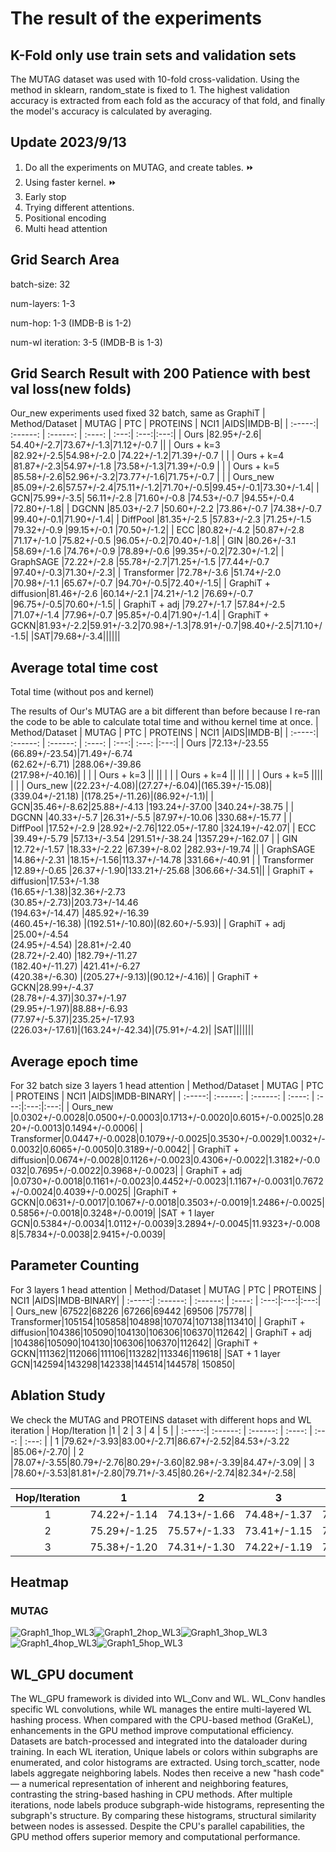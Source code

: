 
# The result of the experiments

## K-Fold only use train sets and validation sets
 The MUTAG dataset was used with 10-fold cross-validation. Using the method in sklearn, random_state is fixed to 1. The highest validation accuracy is extracted from each fold as the accuracy of that fold, and finally the model's accuracy is calculated by averaging.
## Update 2023/9/13
1. Do all the experiments on MUTAG, and create tables.  :fast_forward:
2. Using faster kernel. :fast_forward: 
3. Early stop
4. Trying different attentions.
5. Positional encoding
6. Multi head attention


## Grid Search Area 
batch-size: 32

num-layers: 1-3

num-hop: 1-3 (IMDB-B is 1-2)

num-wl iteration: 3-5 (IMDB-B is 1-3)

## Grid Search Result with 200 Patience with best val loss(new folds)
Our_new experiments used fixed 32 batch, same as GraphiT
| Method/Dataset | MUTAG | PTC | PROTEINS | NCI1 |AIDS|IMDB-B|
| :-----:| :------: | :------: | :----: | :---:| :---:|:---:|
| Ours |82.95+/-2.6| 54.40+/-2.7|73.67+/-1.3|71.12+/-0.7 ||
| Ours + k=3 |82.92+/-2.5|54.98+/-2.0 |74.22+/-1.2|71.39+/-0.7 | |
| Ours + k=4 |81.87+/-2.3|54.97+/-1.8 |73.58+/-1.3|71.39+/-0.9 | |
| Ours + k=5 |85.58+/-2.6|52.96+/-3.2|73.77+/-1.6|71.75+/-0.7 | |
| Ours_new |85.09+/-2.6|57.57+/-2.4|75.11+/-1.2|71.70+/-0.5|99.45+/-0.1|73.30+/-1.4|
| GCN|75.99+/-3.5| 56.11+/-2.8 |71.60+/-0.8 |74.53+/-0.7 |94.55+/-0.4 |72.80+/-1.8|
| DGCNN |85.03+/-2.7 |50.60+/-2.2 |73.86+/-0.7 |74.38+/-0.7 |99.40+/-0.1|71.90+/-1.4|
| DiffPool |81.35+/-2.5 |57.83+/-2.3 |71.25+/-1.5 |79.32+/-0.9 |99.15+/-0.1 |70.50+/-1.2|
| ECC |80.82+/-4.2 |50.87+/-2.8 |71.17+/-1.0 |75.82+/-0.5 |96.05+/-0.2|70.40+/-1.8|
| GIN |80.26+/-3.1 |58.69+/-1.6 |74.76+/-0.9 |78.89+/-0.6 |99.35+/-0.2|72.30+/-1.2|
| GraphSAGE |72.22+/-2.8 |55.78+/-2.7|71.25+/-1.5 |77.44+/-0.7 |97.40+/-0.3|71.30+/-2.3|
| Transformer |72.78+/-3.6 |51.74+/-2.0 |70.98+/-1.1 |65.67+/-0.7 |94.70+/-0.5|72.40+/-1.5|
| GraphiT + diffusion|81.46+/-2.6 |60.14+/-2.1 |74.21+/-1.2 |76.69+/-0.7 |96.75+/-0.5|70.60+/-1.5|
| GraphiT + adj |79.27+/-1.7 |57.84+/-2.5 |71.07+/-1.4 |77.96+/-0.7 |95.85+/-0.4|71.90+/-1.4|
| GraphiT + GCKN|81.93+/-2.2|59.91+/-3.2|70.98+/-1.3|78.91+/-0.7|98.40+/-2.5|71.10+/-1.5|
|SAT|79.68+/-3.4||||||

## Average total time cost
Total time (without pos and kernel)

The results of Our's MUTAG are a bit different than before because I re-ran the code to be able to calculate total time and withou kernel time at once.
| Method/Dataset | MUTAG | PTC | PROTEINS | NCI1 |AIDS|IMDB-B|
| :-----:| :------: | :------: | :----: | :---:| :---: |:---:|
| Ours |72.13+/-23.55<br>(66.89+/-23.54)|71.49+/-6.74<br>(62.62+/-6.71) |288.06+/-39.86<br>(217.98+/-40.16)| | |
| Ours + k=3 || || | |
| Ours + k=4 || || | |
| Ours + k=5 |||| | |
| Ours_new |(22.23+/-4.08)|(27.27+/-6.04)|(165.39+/-15.08)|(339.04+/-21.18) |(178.25+/-11.26)|(86.92+/-1.1)|
| GCN|35.46+/-8.62|25.88+/-4.13 |193.24+/-37.00 |340.24+/-38.75 | 
| DGCNN |40.33+/-5.7 |26.31+/-5.5 |87.97+/-10.06 |330.68+/-15.77 |
| DiffPool |17.52+/-2.9 |28.92+/-2.76|122.05+/-17.80 |324.19+/-42.07| 
| ECC |39.49+/-5.79 |57.13+/-3.54 |291.51+/-38.24 |1357.29+/-162.07 |
| GIN |12.72+/-1.57 |18.33+/-2.22 |67.39+/-8.02 |282.93+/-19.74 ||
| GraphSAGE |14.86+/-2.31 |18.15+/-1.56|113.37+/-14.78 |331.66+/-40.91 |
| Transformer |12.89+/-0.65 |26.37+/-1.90|133.21+/-25.68 |306.66+/-34.51||
| GraphiT + diffusion|17.53+/-1.38<br>(16.65+/-1.38)|32.36+/-2.73<br>(30.85+/-2.73)|203.73+/-14.46<br>(194.63+/-14.47) |485.92+/-16.39<br>(460.45+/-16.38) |(192.51+/-10.80)|(82.60+/-5.93)|
| GraphiT + adj |25.00+/-4.54<br>(24.95+/-4.54) |28.81+/-2.40<br>(28.72+/-2.40) |182.79+/-11.27<br>(182.40+/-11.27) |421.41+/-6.27<br>(420.38+/-6.30) |(205.27+/-9.13)|(90.12+/-4.16)|
| GraphiT + GCKN|28.99+/-4.37<br>(28.78+/-4.37)|30.37+/-1.97<br>(29.95+/-1.97)|88.88+/-6.93<br>(77.97+/-5.37)|235.25+/-17.93<br>(226.03+/-17.61)|(163.24+/-42.34)|(75.91+/-4.2)|
|SAT|||||||

## Average epoch time

For 32 batch size 3 layers 1 head attention
| Method/Dataset | MUTAG | PTC | PROTEINS | NCI1 |AIDS|IMDB-BINARY|
| :-----:| :------: | :------: | :----: | :---:|:---:|:---:|
| Ours_new |0.0302+/-0.0028|0.0500+/-0.0003|0.1713+/-0.0020|0.6015+/-0.0025|0.2820+/-0.0013|0.1494+/-0.0006|
| Transformer|0.0447+/-0.0028|0.1079+/-0.0025|0.3530+/-0.0029|1.0032+/-0.0032|0.6065+/-0.0050|0.3189+/-0.0042|
| GraphiT + diffusion|0.0674+/-0.0028|0.1126+/-0.0023|0.4306+/-0.0022|1.3182+/-0.0032|0.7695+/-0.0022|0.3968+/-0.0023|
| GraphiT + adj |0.0730+/-0.0018|0.1161+/-0.0023|0.4452+/-0.0023|1.1167+/-0.0031|0.7672+/-0.0024|0.4039+/-0.0025|
|GraphiT + GCKN|0.0631+/-0.0017|0.1067+/-0.0018|0.3503+/-0.0019|1.2486+/-0.0025|0.5856+/-0.0018|0.3248+/-0.0019|
|SAT + 1 layer GCN|0.5384+/-0.0034|1.0112+/-0.0039|3.2894+/-0.0045|11.9323+/-0.0088|5.7834+/-0.0038|2.9415+/-0.0039|

## Parameter Counting
For 3 layers 1 head attention
| Method/Dataset | MUTAG | PTC | PROTEINS | NCI1 |AIDS|IMDB-BINARY|
| :-----:| :------: | :------: | :----: | :---:|:---:|:---:|
| Ours_new |67522|68226 |67266|69442 |69506 |75778|
| Transformer|105154|105858|104898|107074|107138|113410|
| GraphiT + diffusion|104386|105090|104130|106306|106370|112642|
| GraphiT + adj |104386|105090|104130|106306|106370|112642|
|GraphiT + GCKN|111362|112066|111106|113282|113346|119618|
|SAT + 1 layer GCN|142594|143298|142338|144514|144578| 150850|

## Ablation Study
We check the MUTAG and PROTEINS dataset with different hops and WL iteration
| Hop/Iteration |1 | 2 | 3 | 4 | 5 |
| :-----:| :------: | :------: | :----: | :---: | :---: |
| 1 |79.62+/-3.93|83.00+/-2.71|86.67+/-2.52|84.53+/-3.22 |85.06+/-2.70|
| 2 |78.07+/-3.55|80.79+/-2.76|80.29+/-3.60|82.98+/-3.39|84.47+/-3.09|
| 3 |78.60+/-3.53|81.81+/-2.80|79.71+/-3.45|80.26+/-2.74|82.34+/-2.58|


| Hop/Iteration | 1| 2|  3 | 4 | 5 |
| :-----:| :------: | :------: | :----: |:----:|:----:|
| 1 |74.22+/-1.14|74.13+/-1.66|74.48+/-1.37|74.12+/-1.48 |74.30+/-1.22|
| 2 |75.29+/-1.25|75.57+/-1.33|73.41+/-1.15|73.77+/-1.19|72.60+/-1.23|
| 3 |75.38+/-1.20|74.31+/-1.30|74.22+/-1.19|72.87+/-1.26|72.58+/-1.47|

## Heatmap
### MUTAG
![Graph1_1hop_WL3](Figures/MUTAG/Graph1_WL3.png)![Graph1_2hop_WL3](Figures/MUTAG/Graph1_2hopWL3.png)![Graph1_3hop_WL3](Figures/MUTAG/Graph1_3hopWL3.png)![Graph1_4hop_WL3](Figures/MUTAG/Graph1_4hopWL3.png)![Graph1_5hop_WL3](Figures/MUTAG/Graph1_5hopWL3.png)




## WL_GPU document
The WL_GPU framework is divided into WL_Conv and WL. WL_Conv handles specific WL convolutions, while WL manages the entire multi-layered WL hashing process. When compared with the CPU-based method (GraKeL), enhancements in the GPU method improve computational efficiency. Datasets are batch-processed and integrated into the dataloader during training. In each WL iteration, Unique labels or colors within subgraphs are enumerated, and color histograms are extracted. Using torch_scatter, node labels aggregate neighboring labels. Nodes then receive a new "hash code" — a numerical representation of inherent and neighboring features, contrasting the string-based hashing in CPU methods. After multiple iterations, node labels produce subgraph-wide histograms, representing the subgraph's structure. By comparing these histograms, structural similarity between nodes is assessed. Despite the CPU's parallel capabilities, the GPU method offers superior memory and computational performance.
